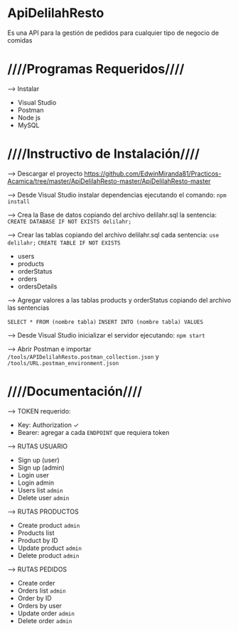 # ApiDelilahResto

Es una API para la gestión de pedidos para cualquier tipo de negocio de comidas

# ////Programas Requeridos////

--> Instalar 
* Visual Studio
* Postman
* Node js
* MySQL


# ////Instructivo de Instalación////

--> Descargar el proyecto https://github.com/EdwinMiranda81/Practicos-Acamica/tree/master/ApiDelilahResto-master/ApiDelilahResto-master

--> Desde Visual Studio instalar dependencias ejecutando el comando: ```npm install```

--> Crea la Base de datos copiando del archivo delilahr.sql la sentencia: ```CREATE DATABASE IF NOT EXISTS delilahr;```

--> Crear las tablas copiando del archivo delilahr.sql cada sentencia: ```use delilahr;```  ```CREATE TABLE IF NOT EXISTS```
* users 
* products
* orderStatus
* orders
* ordersDetails

--> Agregar valores a las tablas products y orderStatus copiando del archivo las sentencias

```SELECT * FROM (nombre tabla)```
```INSERT INTO (nombre tabla) VALUES```

--> Desde Visual Studio inicializar el servidor ejecutando:
```npm start```

--> Abrir Postman e importar  ```/tools/APIDelilahResto.postman_collection.json``` y ```/tools/URL.postman_environment.json```


# ////Documentación////

--> TOKEN requerido: 
* Key: Authorization ✓
* Bearer: agregar a cada ```ENDPOINT``` que requiera token

--> RUTAS USUARIO

- Sign up (user)
- Sign up (admin)
- Login user
- Login admin
- Users list ```admin```
- Delete user ```admin```

--> RUTAS PRODUCTOS

- Create product ```admin```
- Products list
- Product by ID 
- Update product ```admin```
- Delete product ```admin```

--> RUTAS PEDIDOS

- Create order
- Orders list ```admin```
- Order by ID 
- Orders by user
- Update order ```admin```
- Delete order ```admin```



